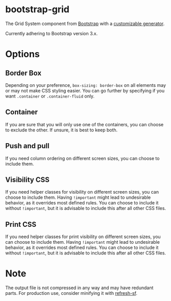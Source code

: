 bootstrap-grid
===

The Grid System component from [Bootstrap](https://github.com/twbs/bootstrap)
with a [customizable generator](http://altbdoor.github.io/bootstrap-grid/).

Currently adhering to Bootstrap version 3.x.


Options
===

Border Box
---
Depending on your preference, `box-sizing: border-box` on all elements may or may not make CSS styling easier. You can go further by specifying if you want `.container` or `.container-fluid` only.

Container
---
If you are sure that you will only use one of the containers, you can choose to exclude the other. If unsure, it is best to keep both.

Push and pull
---
If you need column ordering on different screen sizes, you can choose to include them.

Visibility CSS
---
If you need helper classes for visibility on different screen sizes, you can choose to include them. Having `!important` might lead to undesirable behavior, as it overrides most defined rules. You can choose to include it without `!important`, but it is advisable to include this after all other CSS files.

Print CSS
---
If you need helper classes for print visibility on different screen sizes, you can choose to include them. Having `!important` might lead to undesirable behavior, as it overrides most defined rules. You can choose to include it without `!important`, but it is advisable to include this after all other CSS files.


Note
===
The output file is not compressed in any way and may have redundant parts. For production use, consider minifying it with [refresh-sf](http://gpbmike.github.io/refresh-sf/).